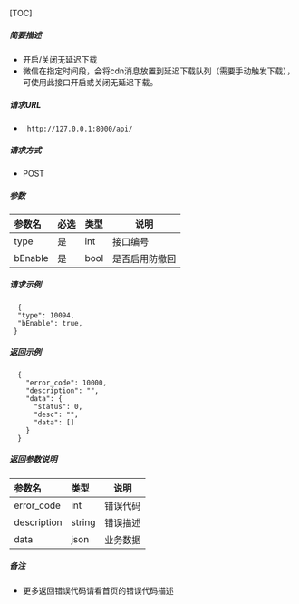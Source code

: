 [TOC]

##### 简要描述

- 开启/关闭无延迟下载
- 微信在指定时间段，会将cdn消息放置到延迟下载队列（需要手动触发下载），可使用此接口开启或关闭无延迟下载。

##### 请求URL

- ` http://127.0.0.1:8000/api/`

##### 请求方式

- POST

##### 参数

| 参数名     | 必选 | 类型   | 说明      |
|:--------|:---|:-----|---------|
| type    | 是  | int  | 接口编号    |
| bEnable | 是  | bool | 是否启用防撤回 |

##### 请求示例

```
  {
  "type": 10094,
  "bEnable": true,
 }
```

##### 返回示例

``` 
  {
    "error_code": 10000,
    "description": "",
    "data": {
      "status": 0,
      "desc": "",
      "data": []
    }
  }
```

##### 返回参数说明

| 参数名         | 类型     | 说明   |
|:------------|:-------|------|
| error_code  | int    | 错误代码 |
| description | string | 错误描述 |
| data        | json   | 业务数据 |

##### 备注

- 更多返回错误代码请看首页的错误代码描述







